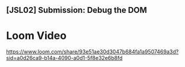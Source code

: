 ## [JSL02] Submission: Debug the DOM
# Loom Video
https://www.loom.com/share/93e51ae30d3047b684fa1a9507469a3d?sid=a0d26ca9-b14a-4090-a0d1-5f8e32e6b8fd

